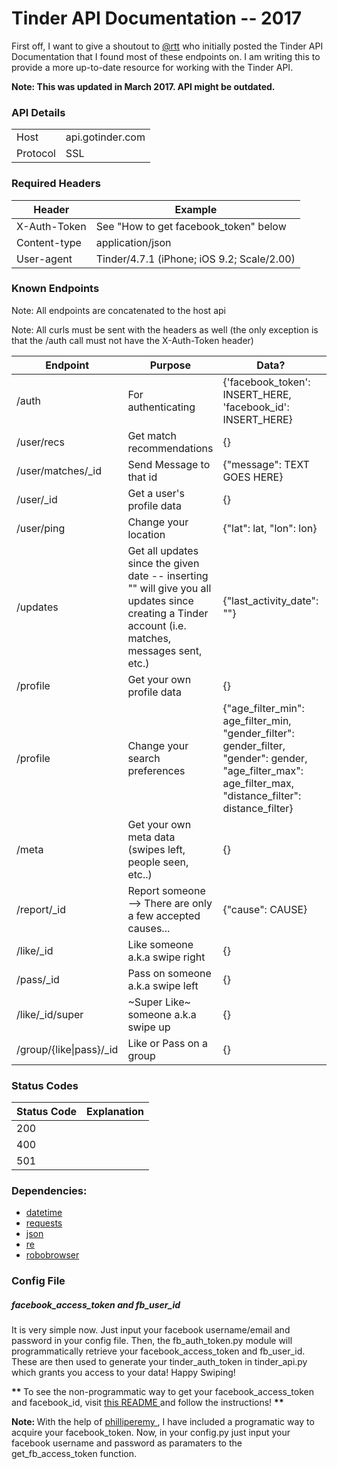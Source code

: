 # Tinder API Documentation -- 2017

First off, I want to give a shoutout to <a href='https://gist.github.com/rtt/10403467#file-tinder-api-documentation-md'>@rtt</a> who initially posted the Tinder API Documentation that I found most of these endpoints on. I am writing this to provide a more up-to-date resource for working with the Tinder API.

**Note: This was updated in March 2017. API might be outdated.**

### API Details 
<table>
	<tbody>
		<tr>
			<td>Host</td>
			<td>api.gotinder.com</td>
		</tr>
		<tr>
			<td>Protocol</td>
			<td>SSL</td>
		</tr>
	</tbody>
</table>

### Required Headers
<table>
	<thead>
		<tr>
			<th>Header</th>
			<th>Example</th>
		</tr>
	</thead>
	<tbody>
		<tr>
			<td>X-Auth-Token</td>
			<td>See "How to get facebook_token" below</td>
		</tr>
		<tr>
			<td>Content-type</td>
			<td>application/json</td>
		</tr>
		<tr>
			<td>User-agent</td>
			<td>Tinder/4.7.1 (iPhone; iOS 9.2; Scale/2.00)</td>
		</tr>
	</tbody>
</table>

### Known Endpoints
Note: All endpoints are concatenated to the host api

Note: All curls must be sent with the headers as well (the only exception is that the /auth call must not have the X-Auth-Token header)
<table>
	<thead>
		<tr>
			<th>Endpoint</th>
			<th>Purpose</th>
			<th>Data?</th>
			<th>Get/Post/Delete</th>
		</tr>
	</thead>
	<tbody>
		<tr>
			<td>/auth</td>
			<td>For authenticating</td>
			<td>{'facebook_token': INSERT_HERE, 'facebook_id': INSERT_HERE}</td>
			<td>POST</td>
		</tr>
		<tr>
			<td>/user/recs</td>
			<td>Get match recommendations</td>
			<td>{}</td>
			<td>GET</td>
		</tr>
		<tr>
			<td>/user/matches/_id</td>
			<td>Send Message to that id</td>
			<td>{"message": TEXT GOES HERE}</td>
			<td>GET</td>
		</tr>
		<tr>
			<td>/user/_id</td>
			<td>Get a user's profile data</td>
			<td>{}</td>
			<td>GET</td>
		</tr>
		<tr>
			<td>/user/ping</td>
			<td>Change your location</td>
			<td>{"lat": lat, "lon": lon}</td>
			<td>POST</td>
		</tr>
		<tr>
			<td>/updates</td>
			<td>Get all updates since the given date -- inserting "" will give you all updates since creating a Tinder account (i.e. matches, messages sent, etc.)</td>
			<td>{"last_activity_date": ""}</td>
			<td>POST</td>
		</tr>
		<tr>
			<td>/profile</td>
			<td>Get your own profile data</td>
			<td>{}</td>
			<td>GET</td>
		</tr>
		<tr>
			<td>/profile</td>
			<td>Change your search preferences</td>
			<td>{"age_filter_min": age_filter_min,
				"gender_filter": gender_filter,
				"gender": gender,
				"age_filter_max": age_filter_max, 
				"distance_filter": distance_filter}</td>
			<td>POST</td>
		</tr>
		<tr>
			<td>/meta</td>
			<td>Get your own meta data (swipes left, people seen, etc..)</td>
			<td>{}</td>
			<td>GET</td>
		</tr>
		<tr>
			<td>/report/_id</td>
			<td>Report someone --> There are only a few accepted causes...</td>
			<td>{"cause": CAUSE}</td>
			<td>POST</td>
		</tr>
		<tr>
			<td>/like/_id</td>
			<td>Like someone a.k.a swipe right</td>
			<td>{}</td>
			<td>GET</td>
		</tr>
		<tr>
			<td>/pass/_id</td>
			<td>Pass on someone a.k.a swipe left</td>
			<td>{}</td>
			<td>GET</td>
		</tr>
		<tr>
			<td>/like/_id/super</td>
			<td>~Super Like~ someone a.k.a swipe up</td>
			<td>{}</td>
			<td>GET</td>
		</tr>
		<tr>
			<td>/group/{like|pass}/_id</td>
			<td>Like or Pass on a group</td>
			<td>{}</td>
			<td>GET</td>
		</tr>
	</tbody>
</table>

### Status Codes
<table>
	<thead>
		<tr>
			<th>Status Code</th>
			<th>Explanation</th>
		</tr>
	</thead>
	<tbody>
		<tr>
			<td>200</td>
			<td></td>
		</tr>
		<tr>
			<td>400</td>
			<td></td>
		</tr>
		<tr>
			<td>501</td>
			<td></td>
		</tr>
	</tbody>
</table>

### Dependencies:
<ul>
	<li> <a href="https://docs.python.org/3/library/datetime.html"> datetime </a> </li>
	<li> <a href="https://github.com/kennethreitz/requests"> requests </a> </li>
	<li> <a href="https://docs.python.org/3.5/library/json.html"> json </a> </li>
	<li> <a href="https://docs.python.org/2/library/re.html"> re </a> </li>
	<li> <a href="https://github.com/jmcarp/robobrowser"> robobrowser </a> </li> 
</ul>

### Config File
<h5> <strong> facebook_access_token and fb_user_id </strong></h5>

It is very simple now. Just input your facebook username/email and password in your config file. Then, the fb_auth_token.py module will programmatically retrieve your facebook_access_token and fb_user_id. These are then used to generate your tinder_auth_token in tinder_api.py which grants you access to your data! Happy Swiping!
<br>

<strong> ** </strong> To see the non-programmatic way to get your facebook_access_token and facebook_id, visit <a href=https://github.com/fbessez/Tinder/blob/master/AuthPhotos/README.md> this README </a> and follow the instructions! <strong> ** </strong> 

<strong> Note: </strong> With the help of <a href=https://github.com/philipperemy/Deep-Learning-Tinder/blob/master/tinder_token.py> philliperemy </a>, I have included a programatic way to acquire your facebook_token. Now, in your config.py just input your facebook username and password as paramaters to the get_fb_access_token function.